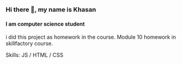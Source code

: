 ### Hi there 👋, my name is Khasan
#### I am computer science student
i did this project as homework in the course. Module 10 homework in skillfactory course.

Skills:  JS / HTML / CSS
